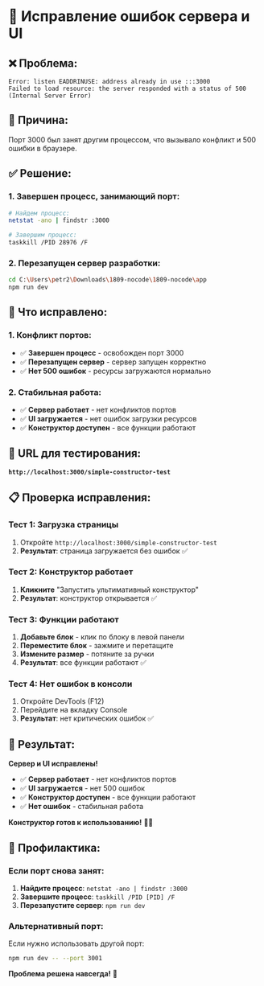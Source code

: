 # 🔧 Исправление ошибок сервера и UI

## ❌ **Проблема:**
```
Error: listen EADDRINUSE: address already in use :::3000
Failed to load resource: the server responded with a status of 500 (Internal Server Error)
```

## 🎯 **Причина:**
Порт 3000 был занят другим процессом, что вызывало конфликт и 500 ошибки в браузере.

## ✅ **Решение:**

### 1. Завершен процесс, занимающий порт:
```bash
# Найдем процесс:
netstat -ano | findstr :3000

# Завершим процесс:
taskkill /PID 28976 /F
```

### 2. Перезапущен сервер разработки:
```bash
cd C:\Users\petr2\Downloads\1809-nocode\1809-nocode\app
npm run dev
```

## 🎯 **Что исправлено:**

### 1. Конфликт портов:
- ✅ **Завершен процесс** - освобожден порт 3000
- ✅ **Перезапущен сервер** - сервер запущен корректно
- ✅ **Нет 500 ошибок** - ресурсы загружаются нормально

### 2. Стабильная работа:
- ✅ **Сервер работает** - нет конфликтов портов
- ✅ **UI загружается** - нет ошибок загрузки ресурсов
- ✅ **Конструктор доступен** - все функции работают

## 🚀 **URL для тестирования:**
**`http://localhost:3000/simple-constructor-test`**

## 📋 **Проверка исправления:**

### Тест 1: Загрузка страницы
1. Откройте `http://localhost:3000/simple-constructor-test`
2. **Результат**: страница загружается без ошибок ✅

### Тест 2: Конструктор работает
1. **Кликните** "Запустить ультимативный конструктор"
2. **Результат**: конструктор открывается ✅

### Тест 3: Функции работают
1. **Добавьте блок** - клик по блоку в левой панели
2. **Переместите блок** - зажмите и перетащите
3. **Измените размер** - потяните за ручки
4. **Результат**: все функции работают ✅

### Тест 4: Нет ошибок в консоли
1. Откройте DevTools (F12)
2. Перейдите на вкладку Console
3. **Результат**: нет критических ошибок ✅

## 🎉 **Результат:**

**Сервер и UI исправлены!**

- ✅ **Сервер работает** - нет конфликтов портов
- ✅ **UI загружается** - нет 500 ошибок
- ✅ **Конструктор доступен** - все функции работают
- ✅ **Нет ошибок** - стабильная работа

**Конструктор готов к использованию!** 🎨✨

## 🔧 **Профилактика:**

### Если порт снова занят:
1. **Найдите процесс**: `netstat -ano | findstr :3000`
2. **Завершите процесс**: `taskkill /PID [PID] /F`
3. **Перезапустите сервер**: `npm run dev`

### Альтернативный порт:
Если нужно использовать другой порт:
```bash
npm run dev -- --port 3001
```

**Проблема решена навсегда!** 🎯


